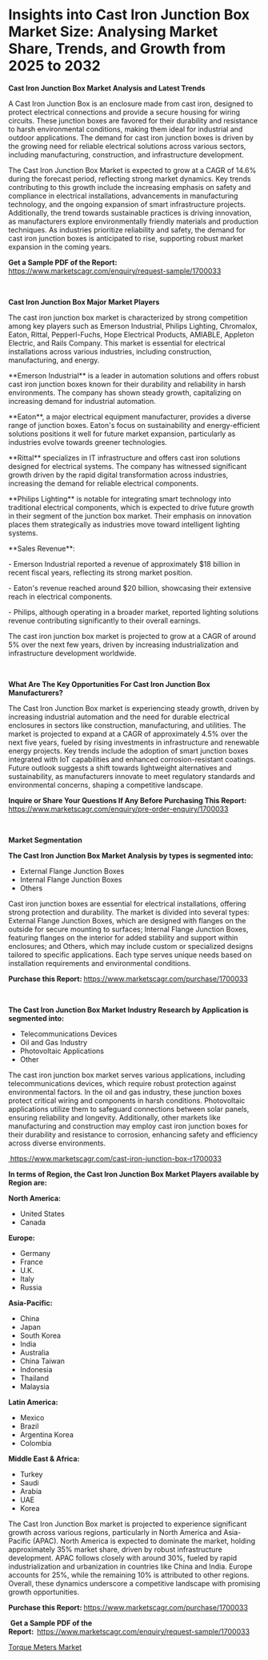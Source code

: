 <p><h1>Insights into Cast Iron Junction Box Market Size: Analysing Market Share, Trends, and Growth from 2025 to 2032</h1></p><p><strong>Cast Iron Junction Box Market Analysis and Latest Trends</strong></p>
<p><p>A Cast Iron Junction Box is an enclosure made from cast iron, designed to protect electrical connections and provide a secure housing for wiring circuits. These junction boxes are favored for their durability and resistance to harsh environmental conditions, making them ideal for industrial and outdoor applications. The demand for cast iron junction boxes is driven by the growing need for reliable electrical solutions across various sectors, including manufacturing, construction, and infrastructure development.</p><p>The Cast Iron Junction Box Market is expected to grow at a CAGR of 14.6% during the forecast period, reflecting strong market dynamics. Key trends contributing to this growth include the increasing emphasis on safety and compliance in electrical installations, advancements in manufacturing technology, and the ongoing expansion of smart infrastructure projects. Additionally, the trend towards sustainable practices is driving innovation, as manufacturers explore environmentally friendly materials and production techniques. As industries prioritize reliability and safety, the demand for cast iron junction boxes is anticipated to rise, supporting robust market expansion in the coming years.</p></p>
<p><strong>Get a Sample PDF of the Report:&nbsp;</strong> <a href="https://www.marketscagr.com/enquiry/request-sample/1700033?utm_campaign=1944&utm_medium=2&utm_source=Github&utm_content=ia&utm_term=22022025&utm_id=cast-iron-junction-box">https://www.marketscagr.com/enquiry/request-sample/1700033</a></p>
<p>&nbsp;</p>
<p><strong>Cast Iron Junction Box Major Market Players</strong></p>
<p><p>The cast iron junction box market is characterized by strong competition among key players such as Emerson Industrial, Philips Lighting, Chromalox, Eaton, Rittal, Pepperl-Fuchs, Hope Electrical Products, AMIABLE, Appleton Electric, and Rails Company. This market is essential for electrical installations across various industries, including construction, manufacturing, and energy.</p><p>**Emerson Industrial** is a leader in automation solutions and offers robust cast iron junction boxes known for their durability and reliability in harsh environments. The company has shown steady growth, capitalizing on increasing demand for industrial automation. </p><p>**Eaton**, a major electrical equipment manufacturer, provides a diverse range of junction boxes. Eaton's focus on sustainability and energy-efficient solutions positions it well for future market expansion, particularly as industries evolve towards greener technologies.</p><p>**Rittal** specializes in IT infrastructure and offers cast iron solutions designed for electrical systems. The company has witnessed significant growth driven by the rapid digital transformation across industries, increasing the demand for reliable electrical components.</p><p>**Philips Lighting** is notable for integrating smart technology into traditional electrical components, which is expected to drive future growth in their segment of the junction box market. Their emphasis on innovation places them strategically as industries move toward intelligent lighting systems.</p><p>**Sales Revenue**: </p><p>- Emerson Industrial reported a revenue of approximately $18 billion in recent fiscal years, reflecting its strong market position.</p><p>- Eaton's revenue reached around $20 billion, showcasing their extensive reach in electrical components.</p><p>- Philips, although operating in a broader market, reported lighting solutions revenue contributing significantly to their overall earnings.</p><p>The cast iron junction box market is projected to grow at a CAGR of around 5% over the next few years, driven by increasing industrialization and infrastructure development worldwide.</p></p>
<p>&nbsp;</p>
<p><strong>What Are The Key Opportunities For Cast Iron Junction Box Manufacturers?</strong></p>
<p><p>The Cast Iron Junction Box market is experiencing steady growth, driven by increasing industrial automation and the need for durable electrical enclosures in sectors like construction, manufacturing, and utilities. The market is projected to expand at a CAGR of approximately 4.5% over the next five years, fueled by rising investments in infrastructure and renewable energy projects. Key trends include the adoption of smart junction boxes integrated with IoT capabilities and enhanced corrosion-resistant coatings. Future outlook suggests a shift towards lightweight alternatives and sustainability, as manufacturers innovate to meet regulatory standards and environmental concerns, shaping a competitive landscape.</p></p>
<p><strong>Inquire or Share Your Questions If Any Before Purchasing This Report:</strong> <a href="https://www.marketscagr.com/enquiry/pre-order-enquiry/1700033?utm_campaign=1944&utm_medium=2&utm_source=Github&utm_content=ia&utm_term=22022025&utm_id=cast-iron-junction-box">https://www.marketscagr.com/enquiry/pre-order-enquiry/1700033</a></p>
<p>&nbsp;</p>
<p><strong>Market Segmentation</strong></p>
<p><strong>The Cast Iron Junction Box Market Analysis by types is segmented into:</strong></p>
<p><ul><li>External Flange Junction Boxes</li><li>Internal Flange Junction Boxes</li><li>Others</li></ul></p>
<p><p>Cast iron junction boxes are essential for electrical installations, offering strong protection and durability. The market is divided into several types: External Flange Junction Boxes, which are designed with flanges on the outside for secure mounting to surfaces; Internal Flange Junction Boxes, featuring flanges on the interior for added stability and support within enclosures; and Others, which may include custom or specialized designs tailored to specific applications. Each type serves unique needs based on installation requirements and environmental conditions.</p></p>
<p><strong>Purchase this Report:&nbsp;</strong><a href="https://www.marketscagr.com/purchase/1700033?utm_campaign=1944&utm_medium=2&utm_source=Github&utm_content=ia&utm_term=22022025&utm_id=cast-iron-junction-box">https://www.marketscagr.com/purchase/1700033</a></p>
<p>&nbsp;</p>
<p><strong>The Cast Iron Junction Box Market Industry Research by Application is segmented into:</strong></p>
<p><ul><li>Telecommunications Devices</li><li>Oil and Gas Industry</li><li>Photovoltaic Applications</li><li>Other</li></ul></p>
<p><p>The cast iron junction box market serves various applications, including telecommunications devices, which require robust protection against environmental factors. In the oil and gas industry, these junction boxes protect critical wiring and components in harsh conditions. Photovoltaic applications utilize them to safeguard connections between solar panels, ensuring reliability and longevity. Additionally, other markets like manufacturing and construction may employ cast iron junction boxes for their durability and resistance to corrosion, enhancing safety and efficiency across diverse environments.</p></p>
<p><a href="https://www.marketscagr.com/cast-iron-junction-box-r1700033?utm_campaign=1944&utm_medium=2&utm_source=Github&utm_content=ia&utm_term=22022025&utm_id=cast-iron-junction-box">&nbsp;https://www.marketscagr.com/cast-iron-junction-box-r1700033</a></p>
<p><strong>In terms of Region, the Cast Iron Junction Box Market Players available by Region are:</strong></p>
<p>
    <p> <strong> North America: </strong>
        <ul>
            <li>United States</li>
            <li>Canada</li>
        </ul>
        </p> 
    <p> <strong> Europe: </strong>
        <ul>
            <li>Germany</li>
            <li>France</li>
            <li>U.K.</li>
            <li>Italy</li>
            <li>Russia</li>
        </ul>
        </p> 
    <p> <strong> Asia-Pacific: </strong>
        <ul>
            <li>China</li>
            <li>Japan</li>
            <li>South Korea</li>
            <li>India</li>
            <li>Australia</li>
            <li>China Taiwan</li>
            <li>Indonesia</li>
            <li>Thailand</li>
            <li>Malaysia</li>
        </ul>
        </p> 
    <p> <strong> Latin America: </strong>
        <ul>
            <li>Mexico</li>
            <li>Brazil</li>
            <li>Argentina Korea</li>
            <li>Colombia</li>
        </ul>
        </p> 
    <p> <strong> Middle East & Africa: </strong>
        <ul>
            <li>Turkey</li>
            <li>Saudi</li>
            <li>Arabia</li>
            <li>UAE</li>
            <li>Korea</li>
        </ul>
    </p>
    </p>
<p><p>The Cast Iron Junction Box market is projected to experience significant growth across various regions, particularly in North America and Asia-Pacific (APAC). North America is expected to dominate the market, holding approximately 35% market share, driven by robust infrastructure development. APAC follows closely with around 30%, fueled by rapid industrialization and urbanization in countries like China and India. Europe accounts for 25%, while the remaining 10% is attributed to other regions. Overall, these dynamics underscore a competitive landscape with promising growth opportunities.</p></p>
<p><strong>Purchase this Report: </strong><a href="https://www.marketscagr.com/purchase/1700033?utm_campaign=1944&utm_medium=2&utm_source=Github&utm_content=ia&utm_term=22022025&utm_id=cast-iron-junction-box">https://www.marketscagr.com/purchase/1700033</a></p>
<p>&nbsp;<strong>Get a Sample PDF of the Report:&nbsp;&nbsp;</strong><a href="https://www.marketscagr.com/enquiry/request-sample/1700033?utm_campaign=1944&utm_medium=2&utm_source=Github&utm_content=ia&utm_term=22022025&utm_id=cast-iron-junction-box">https://www.marketscagr.com/enquiry/request-sample/1700033</a></p>
<p><strong></strong></p>
<p><p><a href="https://github.com/MarciaRunte/Market-Research-Report-List-1/blob/main/torque-meters-market.md?utm_campaign=1944&utm_medium=2&utm_source=Github&utm_content=ia&utm_term=22022025&utm_id=cast-iron-junction-box">Torque Meters Market</a></p></p>